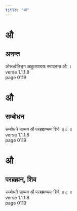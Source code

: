 ```yaml
---
title: "औ"
---
```


# औ
## अनन्त
ओरूर्ध्वलिङ्ग आहूतावव्ययः स्यादनन्त औः ।<BR>verse 1.1.1.8<BR>page 0119

# औ
## सम्बोधन
सम्बोधने चाव्यय औ परब्रह्मण्यमः शिवे ॥ ८ ॥<BR>verse 1.1.1.8<BR>page 0119

# औ
## परब्रह्मन्, शिव
सम्बोधने चाव्यय औ परब्रह्मण्यमः शिवे ॥ ८ ॥<BR>verse 1.1.1.8<BR>page 0119

